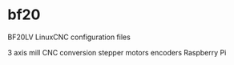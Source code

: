 # bf20
BF20LV LinuxCNC configuration files

3 axis mill CNC conversion
stepper motors
encoders
Raspberry Pi
